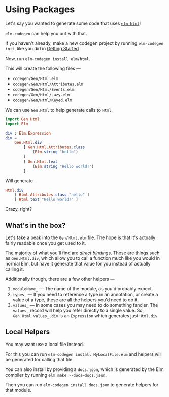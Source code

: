 # Using Packages

Let's say you wanted to generate some code that uses [`elm-html`](https://package.elm-lang.org/packages/elm/html/latest/)!

`elm-codegen` can help you out with that.

If you haven't already, make a new codegen project by running `elm-codegen init`, like you did in [Getting Started]()

Now, run `elm-codegen install elm/html`.

This will create the following files —

- `codegen/Gen/Html.elm`
- `codegen/Gen/Html/Attributes.elm`
- `codegen/Gen/Html/Events.elm`
- `codegen/Gen/Html/Lazy.elm`
- `codegen/Gen/Html/Keyed.elm`

We can use `Gen.Html` to help generate calls to `Html`.

```elm
import Gen.Html
import Elm

div : Elm.Expression
div =
    Gen.Html.div
        [ Gen.Html.Attributes.class
            (Elm.string "hello")
        ]
        [ Gen.Html.text
            (Elm.string "Hello world!")
        ]

```

Will generate

```elm
Html.div
    [ Html.Attributes.class "hello" ]
    [ Html.text "Hello world!" ]
```

Crazy, right?

## What's in the box?

Let's take a peak into the `Gen/Html.elm` file. The hope is that it's actually fairly readable once you get used to it.

The majority of what you'll find are _direct bindings_. These are things such as `Gen.Html.div`, which allow you to call a function much like you would in normal Elm, but have it generate that value for you instead of actually calling it.

Additionally though, there are a few other helpers —

1. `moduleName_` — The name of the module, as you'd probably expect.
2. `types_` — If you need to reference a type in an annotation, or create a value of a type, these are all the helpers you'd need to do it.
3. `values_` — In some cases you may need to do something fancier. The `values_` record will help you refer directly to a single value.
   So, `Gen.Html.values_.div` is an `Expression` which generates just `Html.div`

## Local Helpers

You may want use a local file instead.

For this you can run `elm-codegen install MyLocalFile.elm` and helpers will be generated for calling that file.

You can also install by providing a `docs.json`, which is generated by the Elm compiler by running `elm make --docs=docs.json`.

Then you can run `elm-codegen install docs.json` to generate helpers for that module.
